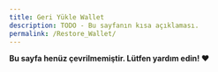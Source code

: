 ```yaml
---
title: Geri Yükle Wallet
description: TODO - Bu sayfanın kısa açıklaması.
permalink: /Restore_Wallet/
---
```


**Bu sayfa henüz çevrilmemiştir. Lütfen yardım edin! ❤**
